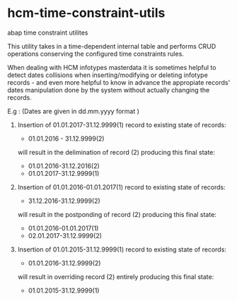 # hcm-time-constraint-utils
abap time constraint utilites

This utility takes in a time-dependent internal table and performs CRUD operations 
conserving the configured time constraints rules.

When dealing with HCM infotypes masterdata it is sometimes helpful to detect 
dates collisions when inserting/modifying or deleting infotype records - and even more helpful 
to know in advance the appropiate records' dates manipulation done by the system without
actually changing the records.

E.g : (Dates are given in dd.mm.yyyy format )
  1.  Insertion of 01.01.2017-31.12.9999(1) record to existing state of records:
      * 01.01.2016 - 31.12.9999(2)
      
      will result in the delimination of record (2) 
      producing this final state: 
      * 01.01.2016-31.12.2016(2)
      * 01.01.2017-31.12.9999(1)
      
  2.  Insertion of 01.01.2016-01.01.2017(1) record to existing state of records:
      * 31.12.2016-31.12.9999(2)
      
      will result in the postponding of record (2)
      producing this final state:
      * 01.01.2016-01.01.2017(1)
      * 02.01.2017-31.12.9999(2)
      
  3.  Insertion of 01.01.2015-31.12.9999(1) record to existing state of records:
      * 01.01.2016-31.12.9999(2)
      
      will result in overriding record (2) entirely
      producing this final state:
      * 01.01.2015-31.12.9999(1)

